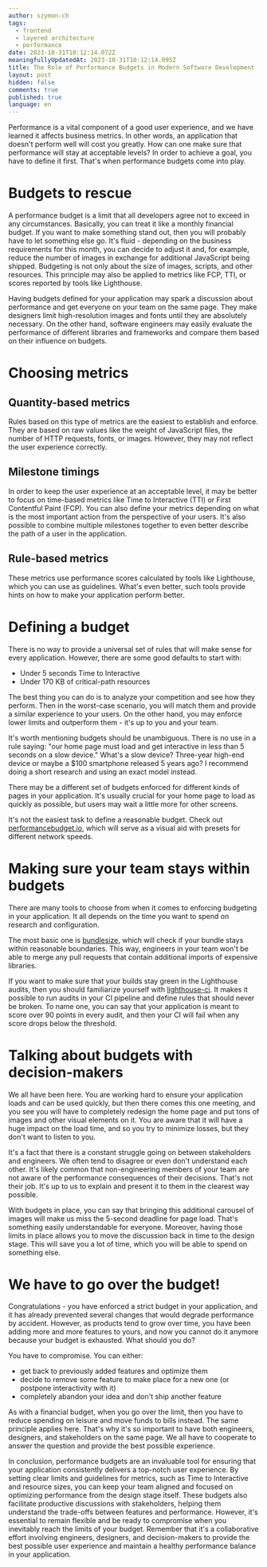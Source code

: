 ```yaml
---
author: szymon-ch
tags:
  - frontend
  - layered architecture
  - performance
date: 2023-10-31T10:12:14.072Z
meaningfullyUpdatedAt: 2023-10-31T10:12:14.095Z
title: The Role of Performance Budgets in Modern Software Development
layout: post
hidden: false
comments: true
published: true
language: en
---
```

Performance is a vital component of a good user experience, and we have learned it affects business metrics. In other words, an application that doesn't perform well will cost you greatly. How can one make sure that performance will stay at acceptable levels? In order to achieve a goal, you have to define it first. That's when performance budgets come into play.

# Budgets to rescue

A performance budget is a limit that all developers agree not to exceed in any circumstances. Basically, you can treat it like a monthly financial budget. If you want to make something stand out, then you will probably have to let something else go. It's fluid - depending on the business requirements for this month, you can decide to adjust it and, for example, reduce the number of images in exchange for additional JavaScript being shipped. Budgeting is not only about the size of images, scripts, and other resources. This principle may also be applied to metrics like FCP, TTI, or scores reported by tools like Lighthouse.

Having budgets defined for your application may spark a discussion about performance and get everyone on your team on the same page. They make designers limit high-resolution images and fonts until they are absolutely necessary. On the other hand, software engineers may easily evaluate the performance of different libraries and frameworks and compare them based on their influence on budgets.

# Choosing metrics

## Quantity-based metrics

Rules based on this type of metrics are the easiest to establish and enforce. They are based on raw values like the weight of JavaScript files, the number of HTTP requests, fonts, or images. However, they may not reflect the user experience correctly.

## Milestone timings

In order to keep the user experience at an acceptable level, it may be better to focus on time-based metrics like Time to Interactive (TTI) or First Contentful Paint (FCP). You can also define your metrics depending on what is the most important action from the perspective of your users. It's also possible to combine multiple milestones together to even better describe the path of a user in the application.

## Rule-based metrics

These metrics use performance scores calculated by tools like Lighthouse, which you can use as guidelines. What's even better, such tools provide hints on how to make your application perform better.

# Defining a budget

There is no way to provide a universal set of rules that will make sense for every application. However, there are some good defaults to start with:

- Under 5 seconds Time to Interactive
- Under 170 KB of critical-path resources

The best thing you can do is to analyze your competition and see how they perform. Then in the worst-case scenario, you will match them and provide a similar experience to your users. On the other hand, you may enforce lower limits and outperform them - it's up to you and your team.

It's worth mentioning budgets should be unambiguous. There is no use in a rule saying: "our home page must load and get interactive in less than 5 seconds on a slow device." What's a slow device? Three-year high-end device or maybe a $100 smartphone released 5 years ago? I recommend doing a short research and using an exact model instead.

There may be a different set of budgets enforced for different kinds of pages in your application. It's usually crucial for your home page to load as quickly as possible, but users may wait a little more for other screens.

It's not the easiest task to define a reasonable budget. Check out [performancebudget.io](https://performancebudget.io/), which will serve as a visual aid with presets for different network speeds.

# Making sure your team stays within budgets

There are many tools to choose from when it comes to enforcing budgeting in your application. It all depends on the time you want to spend on research and configuration.

The most basic one is [bundlesize](https://github.com/siddharthkp/bundlesize), which will check if your bundle stays within reasonable boundaries. This way, engineers in your team won't be able to merge any pull requests that contain additional imports of expensive libraries.

If you want to make sure that your builds stay green in the Lighthouse audits, then you should familiarize yourself with [lighthouse-ci](https://github.com/GoogleChrome/lighthouse-ci). It makes it possible to run audits in your CI pipeline and define rules that should never be broken. To name one, you can say that your application is meant to score over 90 points in every audit, and then your CI will fail when any score drops below the threshold.

# Talking about budgets with decision-makers

We all have been here. You are working hard to ensure your application loads and can be used quickly, but then there comes this one meeting, and you see you will have to completely redesign the home page and put tons of images and other visual elements on it. You are aware that it will have a huge impact on the load time, and so you try to minimize losses, but they don't want to listen to you.

It's a fact that there is a constant struggle going on between stakeholders and engineers. We often tend to disagree or even don't understand each other. It's likely common that non-engineering members of your team are not aware of the performance consequences of their decisions. That's not their job. It's up to us to explain and present it to them in the clearest way possible.

With budgets in place, you can say that bringing this additional carousel of images will make us miss the 5-second deadline for page load. That's something easily understandable for everyone. Moreover, having those limits in place allows you to move the discussion back in time to the design stage. This will save you a lot of time, which you will be able to spend on something else.

# We have to go over the budget!

Congratulations - you have enforced a strict budget in your application, and it has already prevented several changes that would degrade performance by accident. However, as products tend to grow over time, you have been adding more and more features to yours, and now you cannot do it anymore because your budget is exhausted. What should you do?

You have to compromise. You can either:

- get back to previously added features and optimize them
- decide to remove some feature to make place for a new one (or postpone interactivity with it)
- completely abandon your idea and don't ship another feature

As with a financial budget, when you go over the limit, then you have to reduce spending on leisure and move funds to bills instead. The same principle applies here. That's why it's so important to have both engineers, designers, and stakeholders on the same page. We all have to cooperate to answer the question and provide the best possible experience.

In conclusion, performance budgets are an invaluable tool for ensuring that your application consistently delivers a top-notch user experience. By setting clear limits and guidelines for metrics, such as Time to Interactive and resource sizes, you can keep your team aligned and focused on optimizing performance from the design stage itself. These budgets also facilitate productive discussions with stakeholders, helping them understand the trade-offs between features and performance. However, it's essential to remain flexible and be ready to compromise when you inevitably reach the limits of your budget. Remember that it's a collaborative effort involving engineers, designers, and decision-makers to provide the best possible user experience and maintain a healthy performance balance in your application.